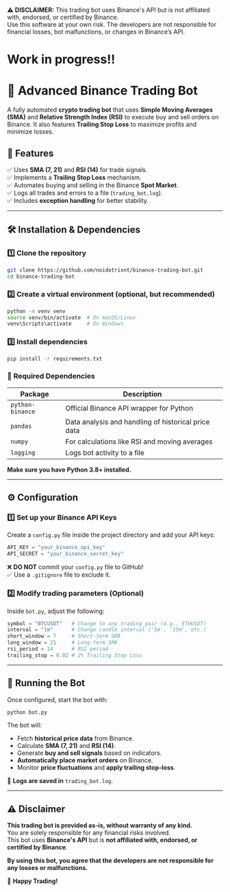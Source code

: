 ⚠️ **DISCLAIMER:** 
This trading bot uses Binance's API but is not affiliated with, endorsed, or certified by Binance.  
Use this software at your own risk. The developers are not responsible for financial losses, bot malfunctions, or changes in Binance’s API.


# Work in progress!!

# 🚀 Advanced Binance Trading Bot

A fully automated **crypto trading bot** that uses **Simple Moving Averages (SMA)** and **Relative Strength Index (RSI)** to execute buy and sell orders on Binance. It also features **Trailing Stop Loss** to maximize profits and minimize losses.

## 📌 Features

✅ Uses **SMA (7, 21)** and **RSI (14)** for trade signals.\
✅ Implements a **Trailing Stop Loss** mechanism.\
✅ Automates buying and selling in the Binance **Spot Market**.\
✅ Logs all trades and errors to a file (`trading_bot.log`).\
✅ Includes **exception handling** for better stability.

---

## 🛠 Installation & Dependencies

### 1️⃣ **Clone the repository**

```bash
git clone https://github.com/noidotrixnt/binance-trading-bot.git
cd binance-trading-bot
```

### 2️⃣ **Create a virtual environment (optional, but recommended)**

```bash
python -m venv venv
source venv/bin/activate  # On macOS/Linux
venv\Scripts\activate     # On Windows
```

### 3️⃣ **Install dependencies**

```bash
pip install -r requirements.txt
```

### 📌 **Required Dependencies**

| Package          | Description                                         |
| ---------------- | --------------------------------------------------- |
| `python-binance` | Official Binance API wrapper for Python             |
| `pandas`         | Data analysis and handling of historical price data |
| `numpy`          | For calculations like RSI and moving averages       |
| `logging`        | Logs bot activity to a file                         |

**Make sure you have Python 3.8+ installed.**

---

## ⚙️ Configuration

### 1️⃣ **Set up your Binance API Keys**

Create a `config.py` file inside the project directory and add your API keys:

```python
API_KEY = "your_binance_api_key"
API_SECRET = "your_binance_secret_key"
```

❌ **DO NOT** commit your `config.py` file to GitHub!\
✅ Use a `.gitignore` file to exclude it.

### 2️⃣ **Modify trading parameters (Optional)**

Inside `bot.py`, adjust the following:

```python
symbol = "BTCUSDT"   # Change to any trading pair (e.g., ETHUSDT)
interval = "1m"      # Change candle interval ('5m', '15m', etc.)
short_window = 7     # Short-term SMA
long_window = 21     # Long-term SMA
rsi_period = 14      # RSI period
trailing_stop = 0.02 # 2% Trailing Stop Loss
```

---

## 🚀 Running the Bot

Once configured, start the bot with:

```bash
python bot.py
```

The bot will:

- Fetch **historical price data** from Binance.
- Calculate **SMA (7, 21)** and **RSI (14)**.
- Generate **buy and sell signals** based on indicators.
- **Automatically place market orders** on Binance.
- Monitor **price fluctuations** and **apply trailing stop-loss**.

📌 **Logs are saved in** `trading_bot.log`.

---

## ⚠️ Disclaimer

**This trading bot is provided as-is, without warranty of any kind.**\
You are solely responsible for any financial risks involved.\
This bot uses **Binance's API** but is **not affiliated with, endorsed, or certified by Binance**.

**By using this bot, you agree that the developers are not responsible for any losses or malfunctions.**

🚀 **Happy Trading!**

